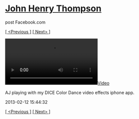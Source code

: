 # [John Henry Thompson](../README.md)
post Facebook.com

[[ <Previous ]](2013-02-17-1.md) [[ Next> ]](2013-01-27-1.md)

[![](../media/2013-02-12/IMG_1542-AJ-playing-with-my-DICE-Color-Dance-video-effects-iphon.mp4)](../README.md)

AJ playing with my DICE Color Dance video effects iphone app.

2013-02-12 15:44:32

[[ <Previous ]](2013-02-17-1.md) [[ Next> ]](2013-01-27-1.md)